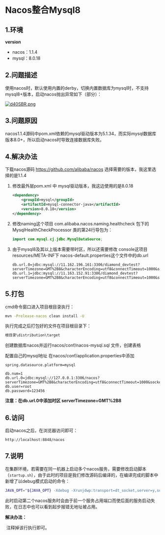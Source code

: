 # Nacos整合Mysql8

## 1.环境

**version**

- nacos：1.1.4
- mysql：8.0.18

## 2.问题描述

使用nacos时，默认使用内置的derby，切换内置数据库为mysql时，不支持mysql8+版本，启动nacos抛出异常如下（部分）：

[![d40SBR.png](https://s1.ax1x.com/2020/08/27/d40SBR.png)](https://imgchr.com/i/d40SBR)



## 3.问题原因

nacos1.1.4源码中pom.xml依赖的mysql驱动版本为5.1.34，而实际mysql数据库版本8.0+，所以启动nacos时导致连接数据库失败。

## 4.解决办法

下载nacos源码 https://github.com/alibaba/nacos 选择需要的版本，我这里选择的是1.1.4



1. 修改最外层pom.xml 中 mysql驱动版本，我这边使用的是8.0.18

   ```xml
   <dependency>
       <groupId>mysql</groupId>
       <artifactId>mysql-connector-java</artifactId>
       <version>8.0.18</version>
   </dependency>
   ```

2. 修改naming这个项目 com.alibaba.nacos.naming.healthcheck 包下的 MysqlHealthCheckProcessor 类的第24行导包为：

   ```java
   import com.mysql.cj.jdbc.MysqlDataSource;
   ```

3. 由于mysql8及其以上版本需要带时区，所以还需要修改 console这项目 resources/META-INF下 nacos-default.properties这个文件中的db.url

   ```properties
   db.url.0=jdbc:mysql://11.162.196.161:3306/diamond_devtest?serverTimezone=GMT%2B8&characterEncoding=utf8&connectTimeout=1000&socketTimeout=3000&autoReconnect=true
   db.url.1=jdbc:mysql://11.163.152.91:3306/diamond_devtest?serverTimezone=GMT%2B8&characterEncoding=utf8&connectTimeout=1000&socketTimeout=3000&autoReconnect=true
   ```



## 5.打包

cmd命令窗口进入项目根目录执行：

```cmd
mvn -Prelease-nacos clean install -U
```

执行完成之后打包好的文件在项目根目录下：

```cmd
根目录\distribution\target
```





创建数据库nacos并运行nacos/conf/nacos-mysql.sql 文件，创建表格

配置自己的mysql地址 在nacos/conf/application.properties中添加

```properties
spring.datasource.platform=mysql

db.num=1
db.url.0=jdbc:mysql://127.0.0.1:3306/nacos?serverTimezone=GMT%2B8&characterEncoding=utf8&connectTimeout=1000&socketTimeout=3000&autoReconnect=true
db.user=root
db.password=123456
```

**注意：在db.url.0中添加时区 serverTimezone=GMT%2B8**



## 6.访问

启动nacos之后，在浏览器访问即可：

```http
http://localhost:8848/nacos
```


## 7.说明

在集群环境，若需要在同一机器上启动多个nacos服务，需要修改启动脚本（`startup.sh`），由于此时的项目是我们修改源码后编译的，在编译完成的脚本中新增了以debug模式启动的命令：

```sh
JAVA_OPT="${JAVA_OPT} -Xdebug -Xrunjdwp:transport=dt_socket,server=y,suspend=n,address=81000"
```

此时启动第二个nacos服务时会由于前一个服务占用端口而使后面的服务启动失败，在日志中也可以看到起步报错无地址被占用。

**解决办法：**

​	注释掉该行执行即可。
